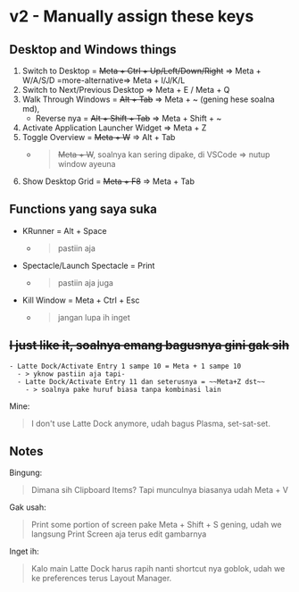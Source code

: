 # v2 - Manually assign these keys

## Desktop and Windows things

1. Switch to Desktop = ~~Meta + Ctrl + Up/Left/Down/Right~~ => Meta + W/A/S/D =more-alternative=> Meta + I/J/K/L
2. Switch to Next/Previous Desktop => Meta + E / Meta + Q
3. Walk Through Windows = ~~Alt + Tab~~ => Meta + ~ (gening hese soalna md), 
   - Reverse nya = ~~Alt + Shift + Tab~~ => Meta + Shift + ~
4. Activate Application Launcher Widget => Meta + Z
5. Toggle Overview = ~~Meta + W~~ => Alt + Tab
   - > ~~Meta + W~~, soalnya kan sering dipake, di VSCode => nutup window ayeuna
6. Show Desktop Grid = ~~Meta + F8~~ => Meta + Tab

## Functions yang saya suka

- KRunner = Alt + Space
  - > pastiin aja
- Spectacle/Launch Spectacle = Print
  - > pastiin aja juga
- Kill Window = Meta + Ctrl + Esc
  - > jangan lupa ih inget

## ~~I just like it, soalnya emang bagusnya gini gak sih~~

```
- Latte Dock/Activate Entry 1 sampe 10 = Meta + 1 sampe 10
  - > yknow pastiin aja tapi-
  - Latte Dock/Activate Entry 11 dan seterusnya = ~~Meta+Z dst~~
    - > soalnya pake huruf biasa tanpa kombinasi lain
```

Mine:
> I don't use Latte Dock anymore, udah bagus Plasma, set-sat-set.

## Notes

Bingung:
> Dimana sih Clipboard Items? Tapi munculnya biasanya udah Meta + V

Gak usah:
> Print some portion of screen pake Meta + Shift + S gening, udah we langsung Print Screen aja terus edit gambarnya

Inget ih:
> Kalo main Latte Dock harus rapih nanti shortcut nya goblok, udah we ke preferences terus Layout Manager.
